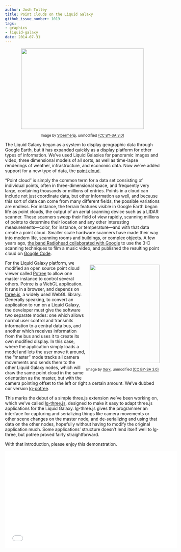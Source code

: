 ```yaml
---
author: Josh Tolley
title: Point Clouds on the Liquid Galaxy
github_issue_number: 1019
tags:
- graphics
- liquid-galaxy
date: 2014-07-31
---
```


<div class="separator" style="clear: both; text-align: center;"><a href="/blog/2014/07/point-clouds-on-liquid-galaxy/image-0.jpeg" imageanchor="1" style="margin-left: 1em; margin-right: 1em;"><img border="0" height="262" src="/blog/2014/07/point-clouds-on-liquid-galaxy/image-0.jpeg" width="400"/></a><p><small>Image by <a href="http://commons.wikimedia.org/wiki/User:Stoermerjp">Stoermerjp</a>, unmodified <a href="http://creativecommons.org/licenses/by-sa/3.0/">(CC BY-SA 3.0)</a></small></p></div>

The Liquid Galaxy began as a system to display geographic data through Google Earth, but it has expanded quickly as a display platform for other types of information. We’ve used Liquid Galaxies for panoramic images and video, three dimensional models of all sorts, as well as time-lapse renderings of weather, infrastructure, and economic data. Now we’ve added support for a new type of data, the [point cloud](https://en.wikipedia.org/wiki/Point_cloud).

“Point cloud” is simply the common term for a data set consisting of individual points, often in three-dimensional space, and frequently very large, containing thousands or millions of entries. Points in a cloud can include not just coordinate data, but other information as well, and because this sort of data can come from many different fields, the possible variations are endless. For instance, the terrain features visible in Google Earth began life as point clouds, the output of an aerial scanning device such as a LIDAR scanner. These scanners sweep their field of view rapidly, scanning millions of points to determine their location and any other interesting measurements—​color, for instance, or temperature—​and with that data create a point cloud. Smaller scale hardware scanners have made their way into modern life, scanning rooms and buildings, or complex objects. A few years ago, [the band Radiohead collaborated with Google](https://techcrunch.com/2008/07/14/radiohead-partners-with-google-for-music-video-launch/) to use the 3-D scanning techniques to film a music video, and published the resulting point cloud on [Google Code](https://code.google.com/p/radiohead/).

<div class="separator" style="clear: both; text-align: center; float: right; clear: right"><p><a href="/blog/2014/07/point-clouds-on-liquid-galaxy/image-1.jpeg" imageanchor="1" style="clear: right; float: right; margin-bottom: 1em; margin-left: 1em;"><img border="0" height="320" src="/blog/2014/07/point-clouds-on-liquid-galaxy/image-1.jpeg" width="228"/></a></p><p><small>Image by <a href="https://commons.wikimedia.org/wiki/User:Xorx">Xorx</a>, unmodified <a href="https://creativecommons.org/licenses/by-sa/3.0/">(CC BY-SA 3.0)</a></small></p><p></p></div>

For the Liquid Galaxy platform, we modified an open source point cloud viewer called [Potree](http://potree.org/) to allow one master instance to control several others. Potree is a WebGL application. It runs in a browser, and depends on [three.js](https://threejs.org/), a widely used WebGL library. Generally speaking, to convert an application to run on a Liquid Galaxy, the developer must give the software two separate modes: one which allows normal user control and transmits information to a central data bus, and another which receives information from the bus and uses it to create its own modified display. In this case, where the application simply loads a model and lets the user move it around, the “master” mode tracks all camera movements and sends them to the other Liquid Galaxy nodes, which will draw the same point cloud in the same orientation as the master, but with the camera pointing offset to the left or right a certain amount. We’ve dubbed our version [lg-potree](https://github.com/EndPointCorp/lg-potree).

This marks the debut of a simple three.js extension we’ve been working on, which we’ve called [lg-three.js](https://github.com/EndPointCorp/lg-three), designed to make it easy to adapt three.js applications for the Liquid Galaxy. lg-three.js gives the programmer an interface for capturing and serializing things like camera movements or other scene changes on the master node, and de-serializing and using that data on the other nodes, hopefully without having to modify the original application much. Some applications’ structure doesn’t lend itself well to lg-three, but potree proved fairly straightforward.

With that introduction, please enjoy this demonstration.

<iframe allowfullscreen="" frameborder="0" height="315" src="//www.youtube.com/embed/GiWjUI97viQ" width="560"></iframe>
